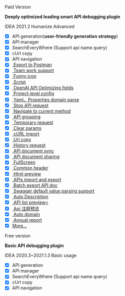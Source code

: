 <div class="compare-wrapper">

<div class="hint-container info">

<div class="compare-title">
  <ColorIcon icon="restfulFastRequest" />Paid Version
</div>

**Deeply optimized leading smart API debugging plugin**

<Badge vertical="baseline" color="#FC801D">IDEA 2021.2</Badge>
<Badge vertical="baseline" color="#21D789">Humanize</Badge>
<Badge vertical="baseline" color="#FF318C">Advanced</Badge>

- [x] API generation(**user-friendly generation strategy**)
- [x] API manager
- [x] SearchEveryWhere (Support api name query)
- [x] cUrl copy
- [x] API navigation
- [x] [<ColorIcon icon="postman" /> Export to Postman](/en/guide/features/apiToPostman.md)
- [x] [<ColorIcon icon="restfulFastRequest" /> Team work support](/en/guide/teamwork.md)
- [x] [<ColorIcon icon="restfulFastRequest" /> Funny icon](/en/guide/features/makeIconMove.md)
- [x] [<ColorIcon icon="script" /> Script](/en/guide/features/script.md)
- [x] [<ColorIcon icon="openai" /> OpenAI API Optimizing fields](/en/guide/features/ai.md)
- [x] [<ColorIcon icon="quanjucanshu" /> Project-level config](/en/guide/features/projectValueConfig.md)
- [x] [<ColorIcon icon="domainConfig" /> Yaml、Properties domain parse](/en/guide/features/projectLevelDomainConfig.md)
- [x] [<ColorIcon icon="stop" /> Stop API request](/en/guide/features/stopRequest.md)
- [x] [<ColorIcon icon="localScopeAction" /> Navigate to current method](/en/guide/features/navigateCurrentMethod.md)
- [x] [<ColorIcon icon="saveGroup" /><ColorIcon icon="apiParamGroup" /> API grouping](/en/guide/features/apiGroup.md)
- [x] [<ColorIcon icon="drafting" /> Temporary request](/en/guide/features/tempRequest.md)
- [x] [<ColorIcon icon="clear" /> Clear params](/en/guide/features/clear.md)
- [x] [<ColorIcon icon="import" /> cURL import](/en/guide/features/clear.md)
- [x] [<ColorIcon icon="urlCopy" /> Url copy](/en/guide/features/copyUrl.md)
- [x] [<ColorIcon icon="history" /> History request](/en/guide/features/historyRequest.md)
- [x] [<ColorIcon icon="github" /><ColorIcon icon="gitee" /><ColorIcon icon="gitlab" /> API document sync](/en/guide/features/apiDocSync.md)
- [x] [<ColorIcon icon="shareDark" /> API document sharing](/en/guide/features/shareApiDoc.md)
- [x] [<ColorIcon icon="fullScreen" /> FullScreen](/en/guide/features/fullScreen.md)
- [x] [<ColorIcon icon="commonHeader" /> Common header](/en/guide/features/commonHeader.md)
- [x] [<ColorIcon icon="chrome" /> Html preview](/en/guide/features/htmlPreview.md)
- [x] [<ColorIcon icon="export" /> APIs import and export](/en/guide/features/apiImportExport.md)
- [x] [<ColorIcon icon="shareDark" /> Batch export API doc](/en/guide/features/batchExportApiDoc.md)
- [x] [<ColorIcon icon="swagger" /> Swagger default value parsing support](/en/guide/features/swaggerDefaultValueParse.md)
- [x] [<ColorIcon icon="java" /> Auto Description](/en/guide/features/autoDescription.md)
- [x] [<ColorIcon icon="restfulFastRequest" /> API list preview<](/en/guide/features/apiPreview.md)
- [x] [<ColorIcon icon="class" /> Api 注释预览](/en/guide/features/apiCommentPreview.md)
- [x] [<ColorIcon icon="restfulFastRequest" /> Auto domain](/en/guide/features/autoDomain.md)
- [x] [<ColorIcon icon="analyse" /> Annual report](/en/guide/features/annualReport.md)
- [x] [More...](/en/guide/features/)

</div>

<div class="hint-container tip">

<div class="compare-title">
  <ColorIcon icon="restfulFastRequest1" />Free version
</div>

**Basic API debugging plugin**

<Badge vertical="baseline" color="#FE2857">IDEA 2020.3~2021.1.3</Badge>
<Badge vertical="baseline" color="#07C3F2">Basic usage</Badge>

- [x] API generation
- [x] API manager
- [x] SearchEveryWhere (Support api name query)
- [x] cUrl copy
- [x] API navigation
</div>
</div>
